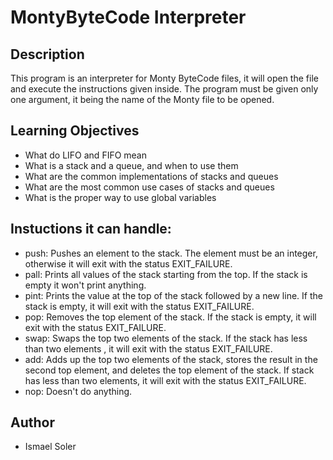 # MontyByteCode Interpreter

## Description

This program is an interpreter for Monty ByteCode files, it will open the file and execute the instructions given inside. The program must be given only one argument, it being the name of the Monty file to be opened.

## Learning Objectives

- What do LIFO and FIFO mean
- What is a stack and a queue, and when to use them
- What are the common implementations of stacks and queues
- What are the most common use cases of stacks and queues
- What is the proper way to use global variables

## Instuctions it can handle:

- push: Pushes an element to the stack. The element must be an integer, otherwise it will exit with the status EXIT_FAILURE.
- pall: Prints all values of the stack starting from the top. If the stack is empty it won't print anything.
- pint: Prints the value at the top of the stack followed by a new line. If the stack is empty, it will exit with the status EXIT_FAILURE.
- pop: Removes the top element of the stack. If the stack is empty, it will exit with the status EXIT_FAILURE.
- swap: Swaps the top two elements of the stack. If the stack has less than two elements
, it will exit with the status EXIT_FAILURE.
- add: Adds up the top two elements of the stack, stores the result in the second top element, and deletes the top element of the stack. If stack has less than two elements, it will exit with the status EXIT_FAILURE.
- nop: Doesn't  do anything.

## Author

- Ismael Soler
